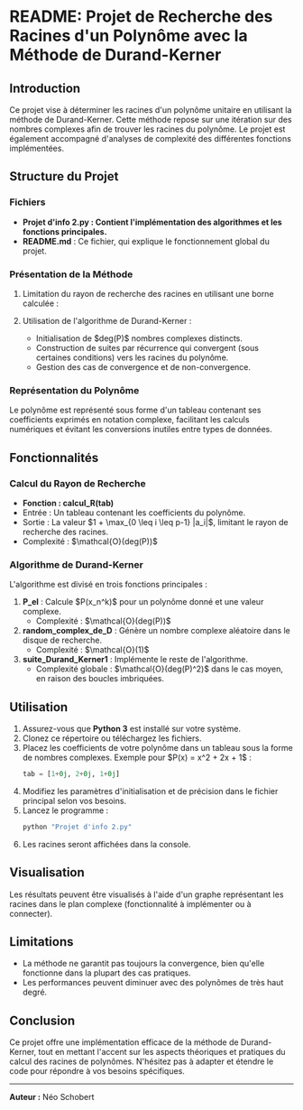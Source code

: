 # README: Projet de Recherche des Racines d'un Polynôme avec la Méthode de Durand-Kerner

## Introduction

Ce projet vise à déterminer les racines d'un polynôme unitaire en utilisant la méthode de Durand-Kerner. Cette méthode repose sur une itération sur des nombres complexes afin de trouver les racines du polynôme. Le projet est également accompagné d'analyses de complexité des différentes fonctions implémentées.

## Structure du Projet

### Fichiers

- **Projet d'info 2.py : Contient l'implémentation des algorithmes et les fonctions principales.**
- **README.md** : Ce fichier, qui explique le fonctionnement global du projet.

### Présentation de la Méthode

1. Limitation du rayon de recherche des racines en utilisant une borne calculée :

2. Utilisation de l'algorithme de Durand-Kerner :

   - Initialisation de \$deg(P)\$ nombres complexes distincts.
   - Construction de suites par récurrence qui convergent (sous certaines conditions) vers les racines du polynôme.
   - Gestion des cas de convergence et de non-convergence.

### Représentation du Polynôme

Le polynôme est représenté sous forme d'un tableau contenant ses coefficients exprimés en notation complexe, facilitant les calculs numériques et évitant les conversions inutiles entre types de données.

## Fonctionnalités

### Calcul du Rayon de Recherche

- **Fonction : calcul\_R(tab)**
- Entrée : Un tableau contenant les coefficients du polynôme.
- Sortie : La valeur \$1 + \max\_{0 \leq i \leq p-1} |a\_i|\$, limitant le rayon de recherche des racines.
- Complexité : \$\mathcal{O}(deg(P))\$

### Algorithme de Durand-Kerner

L'algorithme est divisé en trois fonctions principales :

1. **P\_el** : Calcule \$P(x\_n^k)\$ pour un polynôme donné et une valeur complexe.
   - Complexité : \$\mathcal{O}(deg(P))\$
2. **random\_complex\_de\_D** : Génère un nombre complexe aléatoire dans le disque de recherche.
   - Complexité : \$\mathcal{O}(1)\$
3. **suite\_Durand\_Kerner1** : Implémente le reste de l'algorithme.
   - Complexité globale : \$\mathcal{O}(deg(P)^2)\$ dans le cas moyen, en raison des boucles imbriquées.

## Utilisation

1. Assurez-vous que **Python 3** est installé sur votre système.
2. Clonez ce répertoire ou téléchargez les fichiers.
3. Placez les coefficients de votre polynôme dans un tableau sous la forme de nombres complexes. Exemple pour \$P(x) = x^2 + 2x + 1\$ :
   ```python
   tab = [1+0j, 2+0j, 1+0j]
   ```
4. Modifiez les paramètres d'initialisation et de précision dans le fichier principal selon vos besoins.
5. Lancez le programme :
   ```bash
   python "Projet d'info 2.py"
   ```
6. Les racines seront affichées dans la console.

## Visualisation

Les résultats peuvent être visualisés à l'aide d'un graphe représentant les racines dans le plan complexe (fonctionnalité à implémenter ou à connecter).

## Limitations

- La méthode ne garantit pas toujours la convergence, bien qu'elle fonctionne dans la plupart des cas pratiques.
- Les performances peuvent diminuer avec des polynômes de très haut degré.

## Conclusion

Ce projet offre une implémentation efficace de la méthode de Durand-Kerner, tout en mettant l'accent sur les aspects théoriques et pratiques du calcul des racines de polynômes. N'hésitez pas à adapter et étendre le code pour répondre à vos besoins spécifiques.

---

**Auteur :** Néo Schobert

